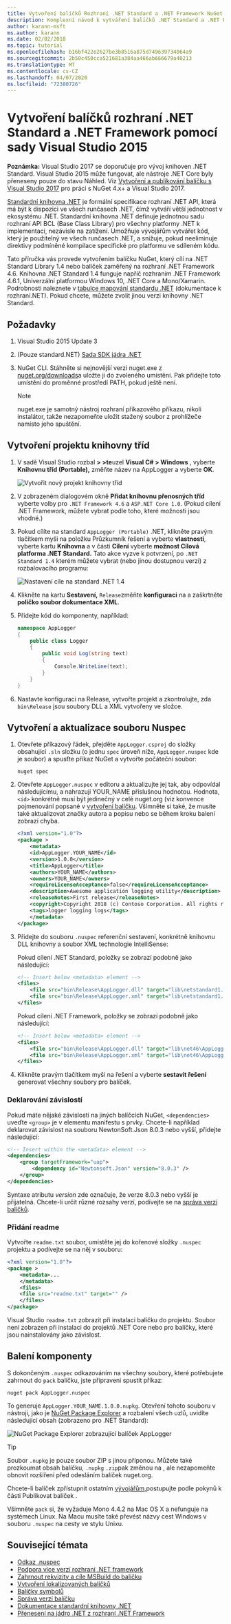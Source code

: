 ```yaml
---
title: Vytvoření balíčků Rozhraní .NET Standard a .NET Framework NuGet pomocí sady Visual Studio 2015
description: Komplexní návod k vytváření balíčků .NET Standard a .NET Framework NuGet pomocí nuget3.x a Visual Studio 2015.
author: karann-msft
ms.author: karann
ms.date: 02/02/2018
ms.topic: tutorial
ms.openlocfilehash: b16bf422e2627be3b8516a875d749639734064a9
ms.sourcegitcommit: 2b50c450cca521681a384aa466ab666679a40213
ms.translationtype: MT
ms.contentlocale: cs-CZ
ms.lasthandoff: 04/07/2020
ms.locfileid: "72380726"
---
```

# <a name="create-net-standard-and-net-framework-packages-with-visual-studio-2015"></a>Vytvoření balíčků rozhraní .NET Standard a .NET Framework pomocí sady Visual Studio 2015

**Poznámka:** Visual Studio 2017 se doporučuje pro vývoj knihoven .NET Standard. Visual Studio 2015 může fungovat, ale nástroje .NET Core byly přeneseny pouze do stavu Náhled. Viz [Vytvoření a publikování balíčku s Visual Studio 2017](../quickstart/create-and-publish-a-package-using-visual-studio.md) pro práci s NuGet 4.x+ a Visual Studio 2017.

[Standardní knihovna .NET](/dotnet/articles/standard/library) je formální specifikace rozhraní .NET API, která má být k dispozici ve všech runčasech .NET, čímž vytváří větší jednotnost v ekosystému .NET. Standardní knihovna .NET definuje jednotnou sadu rozhraní API BCL (Base Class Library) pro všechny platformy .NET k implementaci, nezávisle na zatížení. Umožňuje vývojářům vytvářet kód, který je použitelný ve všech runčasech .NET, a snižuje, pokud neeliminuje direktivy podmíněné kompilace specifické pro platformu ve sdíleném kódu.

Tato příručka vás provede vytvořením balíčku NuGet, který cílí na .NET Standard Library 1.4 nebo balíček zaměřený na rozhraní .NET Framework 4.6. Knihovna .NET Standard 1.4 funguje napříč rozhraním .NET Framework 4.6.1, Univerzální platformou Windows 10, .NET Core a Mono/Xamarin. Podrobnosti naleznete v [tabulce mapování standardu .NET](/dotnet/standard/net-standard#net-implementation-support) (dokumentace k rozhraní.NET). Pokud chcete, můžete zvolit jinou verzi knihovny .NET Standard.

## <a name="prerequisites"></a>Požadavky

1. Visual Studio 2015 Update 3
1. (Pouze standard.NET) [Sada SDK jádra .NET](https://www.microsoft.com/net/download/)
1. NuGet CLI. Stáhněte si nejnovější verzi nuget.exe z [nuget.org/downloads](https://nuget.org/downloads)a uložte ji do zvoleného umístění. Pak přidejte toto umístění do proměnné prostředí PATH, pokud ještě není.

    > [!Note]
    > nuget.exe je samotný nástroj rozhraní příkazového příkazu, nikoli instalátor, takže nezapomeňte uložit stažený soubor z prohlížeče namísto jeho spuštění.

## <a name="create-the-class-library-project"></a>Vytvoření projektu knihovny tříd

1. V sadě Visual Studio rozbal **> >te**uzel **Visual C# > Windows** , vyberte **Knihovnu tříd (Portable),** změňte název na AppLogger a vyberte **OK**.

    ![Vytvořit nový projekt knihovny tříd](media/NetStandard-NewProject.png)

1. V zobrazeném dialogovém okně **Přidat knihovnu přenosných tříd** vyberte volby pro `.NET Framework 4.6` a `ASP.NET Core 1.0`. (Pokud cílení .NET Framework, můžete vybrat podle toho, které možnosti jsou vhodné.)

1. Pokud cílíte na standard `AppLogger (Portable)` .NET, klikněte pravým tlačítkem myši na položku Průzkumník řešení a vyberte **vlastnosti**, vyberte kartu **Knihovna** a v části **Cílení** vyberte **možnost Cílová platforma .NET Standard.** Tato akce vyzve k potvrzení, po `.NET Standard 1.4` kterém můžete vybrat (nebo jinou dostupnou verzi) z rozbalovacího programu:

    ![Nastavení cíle na standard .NET 1.4](media/NetStandard-ChangeTarget.png)

1. Klikněte na kartu **Sestavení,** `Release`změňte **konfiguraci** na a zaškrtněte **políčko soubor dokumentace XML**.

1. Přidejte kód do komponenty, například:

    ```cs
    namespace AppLogger
    {
        public class Logger
        {
            public void Log(string text)
            {
                Console.WriteLine(text);
            }
        }
    }
    ```

1. Nastavte konfiguraci na Release, vytvořte projekt a zkontrolujte, zda `bin\Release` jsou soubory DLL a XML vytvořeny ve složce.

## <a name="create-and-update-the-nuspec-file"></a>Vytvoření a aktualizace souboru Nuspec

1. Otevřete příkazový řádek, přejděte `AppLogger.csproj` do složky obsahující `.sln` složku (o jednu `spec` úroveň níže, `AppLogger.nuspec` kde je soubor) a spusťte příkaz NuGet a vytvořte počáteční soubor:

    ```cli
    nuget spec
    ```

1. Otevřete `AppLogger.nuspec` v editoru a aktualizujte jej tak, aby odpovídal následujícímu, a nahrazují YOUR_NAME příslušnou hodnotou. Hodnota, `<id>` konkrétně musí být jedinečný v celé nuget.org (viz konvence pojmenování popsané v [vytvoření balíčku](../create-packages/creating-a-package.md#choose-a-unique-package-identifier-and-setting-the-version-number). Všimněte si také, že musíte také aktualizovat značky autora a popisu nebo se během kroku balení zobrazí chyba.

    ```xml
    <?xml version="1.0"?>
    <package >
        <metadata>
        <id>AppLogger.YOUR_NAME</id>
        <version>1.0.0</version>
        <title>AppLogger</title>
        <authors>YOUR_NAME</authors>
        <owners>YOUR_NAME</owners>
        <requireLicenseAcceptance>false</requireLicenseAcceptance>
        <description>Awesome application logging utility</description>
        <releaseNotes>First release</releaseNotes>
        <copyright>Copyright 2018 (c) Contoso Corporation. All rights reserved.</copyright>
        <tags>logger logging logs</tags>
        </metadata>
    </package>
    ```

1. Přidejte do souboru `.nuspec` referenční sestavení, konkrétně knihovnu DLL knihovny a soubor XML technologie IntelliSense:

    Pokud cílení .NET Standard, položky se zobrazí podobně jako následující:

    ```xml
    <!-- Insert below <metadata> element -->
    <files>
        <file src="bin\Release\AppLogger.dll" target="lib\netstandard1.4\AppLogger.dll" />
        <file src="bin\Release\AppLogger.xml" target="lib\netstandard1.4\AppLogger.xml" />
    </files>
    ```

    Pokud cílení .NET Framework, položky se zobrazí podobně jako následující:

    ```xml
    <!-- Insert below <metadata> element -->
    <files>
        <file src="bin\Release\AppLogger.dll" target="lib\net46\AppLogger.dll" />
        <file src="bin\Release\AppLogger.xml" target="lib\net46\AppLogger.xml" />
    </files>
    ```

1. Klikněte pravým tlačítkem myši na řešení a vyberte **sestavit řešení** generovat všechny soubory pro balíček.

### <a name="declaring-dependencies"></a>Deklarování závislostí

Pokud máte nějaké závislosti na jiných balíčcích NuGet, `<dependencies>` uveďte `<group>` je v elementu manifestu s prvky. Chcete-li například deklarovat závislost na souboru NewtonSoft.Json 8.0.3 nebo vyšší, přidejte následující:

```xml
<!-- Insert within the <metadata> element -->
<dependencies>
    <group targetFramework="uap">
        <dependency id="Newtonsoft.Json" version="8.0.3" />
    </group>
</dependencies>
```

Syntaxe atributu *version* zde označuje, že verze 8.0.3 nebo vyšší je přijatelná. Chcete-li určit různé rozsahy verzí, podívejte se na [správa verzí balíčků](../concepts/package-versioning.md).

### <a name="adding-a-readme"></a>Přidání readme

Vytvořte `readme.txt` soubor, umístěte jej do kořenové složky `.nuspec` projektu a podívejte se na něj v souboru:

```xml
<?xml version="1.0"?>
<package >
    <metadata>...
    </metadata>
    <files>
    <file src="readme.txt" target="" />
    </files>
</package>
```

Visual Studio `readme.txt` zobrazit při instalaci balíčku do projektu. Soubor není zobrazen při instalaci do projektů .NET Core nebo pro balíčky, které jsou nainstalovány jako závislost.

## <a name="package-the-component"></a>Balení komponenty

S dokončeným `.nuspec` odkazováním na všechny soubory, které potřebujete zahrnout do `pack` balíčku, jste připraveni spustit příkaz:

```cli
nuget pack AppLogger.nuspec
```

To generuje `AppLogger.YOUR_NAME.1.0.0.nupkg`. Otevření tohoto souboru v nástroji, jako je [NuGet Package Explorer](https://github.com/NuGetPackageExplorer/NuGetPackageExplorer) a rozbalení všech uzlů, uvidíte následující obsah (zobrazeno pro .NET Standard):

![NuGet Package Explorer zobrazující balíček AppLogger](media/NetStandard-PackageExplorer.png)

> [!Tip]
> Soubor `.nupkg` je pouze soubor ZIP s jinou příponou. Můžete také prozkoumat obsah balíčku, `.nupkg` `.zip`pak změnou na , ale nezapomeňte obnovit rozšíření před odesláním balíček nuget.org.

Chcete-li balíček zpřístupnit ostatním [vývojářům,](../nuget-org/publish-a-package.md)postupujte podle pokynů k části Publikovat balíček .

Všimněte `pack` si, že vyžaduje Mono 4.4.2 na Mac OS X a nefunguje na systémech Linux. Na Macu musíte také převést názvy cest Windows v souboru `.nuspec` na cesty ve stylu Unixu.

## <a name="related-topics"></a>Související témata

- [Odkaz .nuspec](../reference/nuspec.md)
- [Podpora více verzí rozhraní .NET framework](../create-packages/supporting-multiple-target-frameworks.md)
- [Zahrnout rekvizity a cíle MSBuild do balíčku](../create-packages/creating-a-package.md#include-msbuild-props-and-targets-in-a-package)
- [Vytvoření lokalizovaných balíčků](../create-packages/creating-localized-packages.md)
- [Balíčky symbolů](../create-packages/symbol-packages-snupkg.md)
- [Správa verzí balíčku](../concepts/package-versioning.md)
- [Dokumentace standardní knihovny .NET](/dotnet/articles/standard/library)
- [Přenesení na jádro .NET z rozhraní .NET Framework](/dotnet/articles/core/porting/index)
